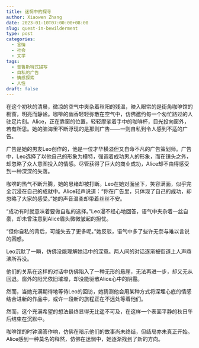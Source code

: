 ```yaml
---
title: 迷惘中的探寻
author: Xiaowen Zhang
date: 2023-01-10T07:00:00+08:00
slug: quest-in-bewilderment
type: post
categories:
  - 言情
  - 社会
  - 文学
tags:
  - 普鲁斯特式描写
  - 自私的广告
  - 情感探索
  - 人性
draft: false
---
```


在这个初秋的清晨，微凉的空气中夹杂着秋阳的残温，映入眼帘的是街角咖啡馆的橱窗，明亮而静谧。咖啡的幽香轻轻弥散在空气中，仿佛邀约每一个匆忙路过的人驻足片刻。Alice，正在靠窗的位置，轻轻摩挲着手中的咖啡杯，目光投向窗外，若有所思。她的脑海里不断浮现的是那则广告——一则自私到令人感到不适的广告。

广告是她的男友Leo创作的，他是一位才华横溢但又自命不凡的广告策划师。广告中，Leo选择了以他自己的形象为模特，强调着成功男人的形象，而在镜头之外，却忽略了众人意图投入的情感。尽管获得了巨大的商业成功，Alice却不由得感受到一种深深的失落。

咖啡的热气不断升腾，她的思绪却被打断。Leo在她对面坐下，笑容满面，似乎完全沉浸在自己的成就中。Alice轻声说道：“你在广告里，只体现了自己的成功，却忽略了大家的感受。”她的声音温柔却带着丝丝不安。

“成功有时就意味着要做自私的选择。”Leo漫不经心地回答，语气中夹杂着一丝自豪，却未曾注意到Alice眉头微微皱起的担忧。

“但你自私的背后，可能失去了更多呢。”她反驳，语气中多了些许无奈与难以言说的困惑。

Leo沉默了一瞬，仿佛没能理解她话中的深意。两人间的对话逐渐被街道上人声鼎沸所吞没。

他们的关系在这样的对话中仿佛陷入了一种无形的悬崖，无法再进一步，却又无从回退。窗外的阳光依旧璀璨，却没能驱散Alice心中的阴霾。

然而，当她充满期待地等待Leo的回访，她猜测他会用某种方式将深埋心底的情感结合进新的作品中，或许一段新的旅程正在不远处等着他们。

然而，这个充满希望的想法最终显得无比遥不可及，在这样一个表面平静的秋日午后结束在沉默中。

咖啡馆的时钟滴答作响，仿佛在暗示他们的故事尚未终结，但结局亦未真正开始。Alice感到一种莫名的释然，仿佛在迷惘中，她逐渐找到了新的方向。